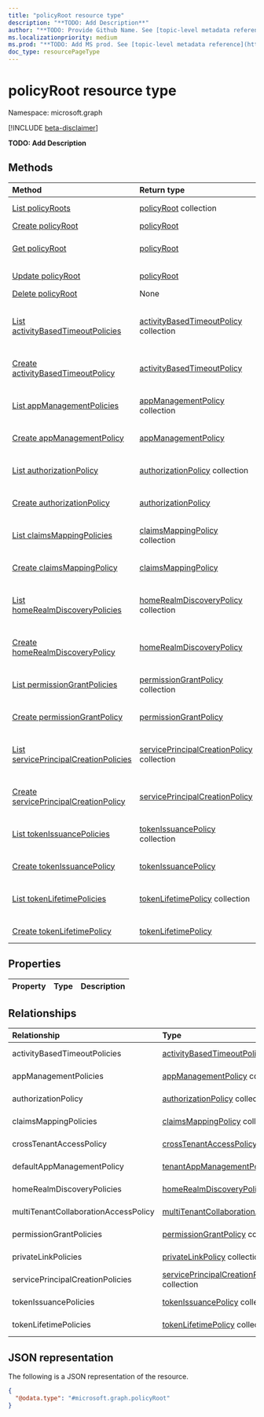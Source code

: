 ```yaml
---
title: "policyRoot resource type"
description: "**TODO: Add Description**"
author: "**TODO: Provide Github Name. See [topic-level metadata reference](https://msgo.azurewebsites.net/add/document/guidelines/metadata.html#topic-level-metadata)**"
ms.localizationpriority: medium
ms.prod: "**TODO: Add MS prod. See [topic-level metadata reference](https://msgo.azurewebsites.net/add/document/guidelines/metadata.html#topic-level-metadata)**"
doc_type: resourcePageType
---
```


# policyRoot resource type

Namespace: microsoft.graph

[!INCLUDE [beta-disclaimer](../../includes/beta-disclaimer.md)]

**TODO: Add Description**

## Methods
|Method|Return type|Description|
|:---|:---|:---|
|[List policyRoots](../api/policyroot-list.md)|[policyRoot](../resources/policyroot.md) collection|Get a list of the [policyRoot](../resources/policyroot.md) objects and their properties.|
|[Create policyRoot](../api/policyroot-create.md)|[policyRoot](../resources/policyroot.md)|Create a new [policyRoot](../resources/policyroot.md) object.|
|[Get policyRoot](../api/policyroot-get.md)|[policyRoot](../resources/policyroot.md)|Read the properties and relationships of a [policyRoot](../resources/policyroot.md) object.|
|[Update policyRoot](../api/policyroot-update.md)|[policyRoot](../resources/policyroot.md)|Update the properties of a [policyRoot](../resources/policyroot.md) object.|
|[Delete policyRoot](../api/policyroot-delete.md)|None|Deletes a [policyRoot](../resources/policyroot.md) object.|
|[List activityBasedTimeoutPolicies](../api/policyroot-list-activitybasedtimeoutpolicies.md)|[activityBasedTimeoutPolicy](../resources/activitybasedtimeoutpolicy.md) collection|Get the activityBasedTimeoutPolicy resources from the activityBasedTimeoutPolicies navigation property.|
|[Create activityBasedTimeoutPolicy](../api/policyroot-post-activitybasedtimeoutpolicies.md)|[activityBasedTimeoutPolicy](../resources/activitybasedtimeoutpolicy.md)|Create a new activityBasedTimeoutPolicy object.|
|[List appManagementPolicies](../api/policyroot-list-appmanagementpolicies.md)|[appManagementPolicy](../resources/appmanagementpolicy.md) collection|Get the appManagementPolicy resources from the appManagementPolicies navigation property.|
|[Create appManagementPolicy](../api/policyroot-post-appmanagementpolicies.md)|[appManagementPolicy](../resources/appmanagementpolicy.md)|Create a new appManagementPolicy object.|
|[List authorizationPolicy](../api/policyroot-list-authorizationpolicy.md)|[authorizationPolicy](../resources/authorizationpolicy.md) collection|Get the authorizationPolicy resources from the authorizationPolicy navigation property.|
|[Create authorizationPolicy](../api/policyroot-post-authorizationpolicy.md)|[authorizationPolicy](../resources/authorizationpolicy.md)|Create a new authorizationPolicy object.|
|[List claimsMappingPolicies](../api/policyroot-list-claimsmappingpolicies.md)|[claimsMappingPolicy](../resources/claimsmappingpolicy.md) collection|Get the claimsMappingPolicy resources from the claimsMappingPolicies navigation property.|
|[Create claimsMappingPolicy](../api/policyroot-post-claimsmappingpolicies.md)|[claimsMappingPolicy](../resources/claimsmappingpolicy.md)|Create a new claimsMappingPolicy object.|
|[List homeRealmDiscoveryPolicies](../api/policyroot-list-homerealmdiscoverypolicies.md)|[homeRealmDiscoveryPolicy](../resources/homerealmdiscoverypolicy.md) collection|Get the homeRealmDiscoveryPolicy resources from the homeRealmDiscoveryPolicies navigation property.|
|[Create homeRealmDiscoveryPolicy](../api/policyroot-post-homerealmdiscoverypolicies.md)|[homeRealmDiscoveryPolicy](../resources/homerealmdiscoverypolicy.md)|Create a new homeRealmDiscoveryPolicy object.|
|[List permissionGrantPolicies](../api/policyroot-list-permissiongrantpolicies.md)|[permissionGrantPolicy](../resources/permissiongrantpolicy.md) collection|Get the permissionGrantPolicy resources from the permissionGrantPolicies navigation property.|
|[Create permissionGrantPolicy](../api/policyroot-post-permissiongrantpolicies.md)|[permissionGrantPolicy](../resources/permissiongrantpolicy.md)|Create a new permissionGrantPolicy object.|
|[List servicePrincipalCreationPolicies](../api/policyroot-list-serviceprincipalcreationpolicies.md)|[servicePrincipalCreationPolicy](../resources/serviceprincipalcreationpolicy.md) collection|Get the servicePrincipalCreationPolicy resources from the servicePrincipalCreationPolicies navigation property.|
|[Create servicePrincipalCreationPolicy](../api/policyroot-post-serviceprincipalcreationpolicies.md)|[servicePrincipalCreationPolicy](../resources/serviceprincipalcreationpolicy.md)|Create a new servicePrincipalCreationPolicy object.|
|[List tokenIssuancePolicies](../api/policyroot-list-tokenissuancepolicies.md)|[tokenIssuancePolicy](../resources/tokenissuancepolicy.md) collection|Get the tokenIssuancePolicy resources from the tokenIssuancePolicies navigation property.|
|[Create tokenIssuancePolicy](../api/policyroot-post-tokenissuancepolicies.md)|[tokenIssuancePolicy](../resources/tokenissuancepolicy.md)|Create a new tokenIssuancePolicy object.|
|[List tokenLifetimePolicies](../api/policyroot-list-tokenlifetimepolicies.md)|[tokenLifetimePolicy](../resources/tokenlifetimepolicy.md) collection|Get the tokenLifetimePolicy resources from the tokenLifetimePolicies navigation property.|
|[Create tokenLifetimePolicy](../api/policyroot-post-tokenlifetimepolicies.md)|[tokenLifetimePolicy](../resources/tokenlifetimepolicy.md)|Create a new tokenLifetimePolicy object.|

## Properties
|Property|Type|Description|
|:---|:---|:---|

## Relationships
|Relationship|Type|Description|
|:---|:---|:---|
|activityBasedTimeoutPolicies|[activityBasedTimeoutPolicy](../resources/activitybasedtimeoutpolicy.md) collection|**TODO: Add Description**|
|appManagementPolicies|[appManagementPolicy](../resources/appmanagementpolicy.md) collection|**TODO: Add Description**|
|authorizationPolicy|[authorizationPolicy](../resources/authorizationpolicy.md) collection|**TODO: Add Description**|
|claimsMappingPolicies|[claimsMappingPolicy](../resources/claimsmappingpolicy.md) collection|**TODO: Add Description**|
|crossTenantAccessPolicy|[crossTenantAccessPolicy](../resources/crosstenantaccesspolicy.md)|**TODO: Add Description**|
|defaultAppManagementPolicy|[tenantAppManagementPolicy](../resources/tenantappmanagementpolicy.md)|**TODO: Add Description**|
|homeRealmDiscoveryPolicies|[homeRealmDiscoveryPolicy](../resources/homerealmdiscoverypolicy.md) collection|**TODO: Add Description**|
|multiTenantCollaborationAccessPolicy|[multiTenantCollaborationAccessPolicy](../resources/multitenantcollaborationaccesspolicy.md)|**TODO: Add Description**|
|permissionGrantPolicies|[permissionGrantPolicy](../resources/permissiongrantpolicy.md) collection|**TODO: Add Description**|
|privateLinkPolicies|[privateLinkPolicy](../resources/privatelinkpolicy.md) collection|**TODO: Add Description**|
|servicePrincipalCreationPolicies|[servicePrincipalCreationPolicy](../resources/serviceprincipalcreationpolicy.md) collection|**TODO: Add Description**|
|tokenIssuancePolicies|[tokenIssuancePolicy](../resources/tokenissuancepolicy.md) collection|**TODO: Add Description**|
|tokenLifetimePolicies|[tokenLifetimePolicy](../resources/tokenlifetimepolicy.md) collection|**TODO: Add Description**|

## JSON representation
The following is a JSON representation of the resource.
<!-- {
  "blockType": "resource",
  "keyProperty": "id",
  "@odata.type": "microsoft.graph.policyRoot",
  "openType": false
}
-->
``` json
{
  "@odata.type": "#microsoft.graph.policyRoot"
}
```

